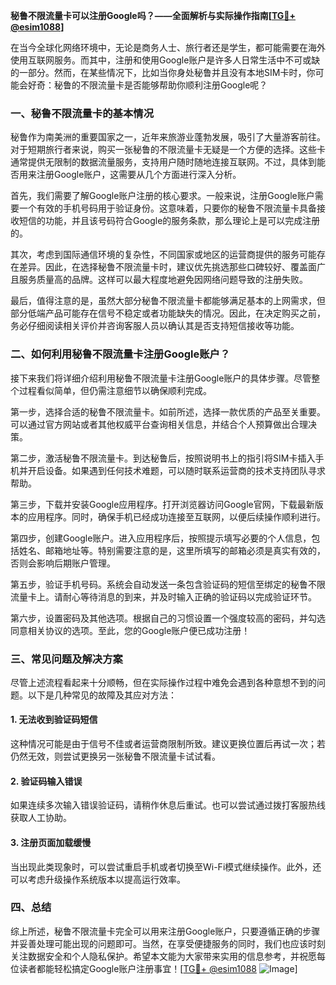 **秘鲁不限流量卡可以注册Google吗？——全面解析与实际操作指南[[TG💪+ @esim1088](https://t.me/s/esim1088)]**

在当今全球化网络环境中，无论是商务人士、旅行者还是学生，都可能需要在海外使用互联网服务。而其中，注册和使用Google账户是许多人日常生活中不可或缺的一部分。然而，在某些情况下，比如当你身处秘鲁并且没有本地SIM卡时，你可能会好奇：秘鲁的不限流量卡是否能够帮助你顺利注册Google呢？

### 一、秘鲁不限流量卡的基本情况

秘鲁作为南美洲的重要国家之一，近年来旅游业蓬勃发展，吸引了大量游客前往。对于短期旅行者来说，购买一张秘鲁的不限流量卡无疑是一个方便的选择。这些卡通常提供无限制的数据流量服务，支持用户随时随地连接互联网。不过，具体到能否用来注册Google账户，这需要从几个方面进行深入分析。

首先，我们需要了解Google账户注册的核心要求。一般来说，注册Google账户需要一个有效的手机号码用于验证身份。这意味着，只要你的秘鲁不限流量卡具备接收短信的功能，并且该号码符合Google的服务条款，那么理论上是可以完成注册的。

其次，考虑到国际通信环境的复杂性，不同国家或地区的运营商提供的服务可能存在差异。因此，在选择秘鲁不限流量卡时，建议优先挑选那些口碑较好、覆盖面广且服务质量高的品牌。这样可以最大程度地避免因网络问题导致的注册失败。

最后，值得注意的是，虽然大部分秘鲁不限流量卡都能够满足基本的上网需求，但部分低端产品可能存在信号不稳定或者功能缺失的情况。因此，在决定购买之前，务必仔细阅读相关评价并咨询客服人员以确认其是否支持短信接收等功能。

### 二、如何利用秘鲁不限流量卡注册Google账户？

接下来我们将详细介绍利用秘鲁不限流量卡注册Google账户的具体步骤。尽管整个过程看似简单，但仍需注意细节以确保顺利完成。

第一步，选择合适的秘鲁不限流量卡。如前所述，选择一款优质的产品至关重要。可以通过官方网站或者其他权威平台查询相关信息，并结合个人预算做出合理决策。

第二步，激活秘鲁不限流量卡。到达秘鲁后，按照说明书上的指引将SIM卡插入手机并开启设备。如果遇到任何技术难题，可以随时联系运营商的技术支持团队寻求帮助。

第三步，下载并安装Google应用程序。打开浏览器访问Google官网，下载最新版本的应用程序。同时，确保手机已经成功连接至互联网，以便后续操作顺利进行。

第四步，创建Google账户。进入应用程序后，按照提示填写必要的个人信息，包括姓名、邮箱地址等。特别需要注意的是，这里所填写的邮箱必须是真实有效的，否则会影响后期账户管理。

第五步，验证手机号码。系统会自动发送一条包含验证码的短信至绑定的秘鲁不限流量卡上。请耐心等待消息的到来，并及时输入正确的验证码以完成验证环节。

第六步，设置密码及其他选项。根据自己的习惯设置一个强度较高的密码，并勾选同意相关协议的选项。至此，您的Google账户便已成功注册！

### 三、常见问题及解决方案

尽管上述流程看起来十分顺畅，但在实际操作过程中难免会遇到各种意想不到的问题。以下是几种常见的故障及其应对方法：

#### 1. 无法收到验证码短信
这种情况可能是由于信号不佳或者运营商限制所致。建议更换位置后再试一次；若仍然无效，则尝试更换另一张秘鲁不限流量卡试试看。

#### 2. 验证码输入错误
如果连续多次输入错误验证码，请稍作休息后重试。也可以尝试通过拨打客服热线获取人工协助。

#### 3. 注册页面加载缓慢
当出现此类现象时，可以尝试重启手机或者切换至Wi-Fi模式继续操作。此外，还可以考虑升级操作系统版本以提高运行效率。

### 四、总结

综上所述，秘鲁不限流量卡完全可以用来注册Google账户，只要遵循正确的步骤并妥善处理可能出现的问题即可。当然，在享受便捷服务的同时，我们也应该时刻关注数据安全和个人隐私保护。希望本文能为大家带来实用的信息参考，并祝愿每位读者都能轻松搞定Google账户注册事宜！[[TG💪+ @esim1088](https://t.me/s/esim1088) ![Image](https://i.postimg.cc/4NQfJmqS/Snipaste-2025-05-13-00-14-12.png)]